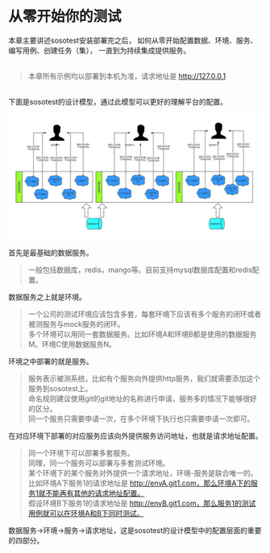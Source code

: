 # 从零开始你的测试

本章主要讲述sosotest安装部署完之后，
如何从零开始配置数据、环境、服务、编写用例、创建任务（集），
一直到为持续集成提供服务。<br>
<br>
>本章所有示例均以部署到本机为准，请求地址是 http://127.0.0.1 

<br>
下面是sosotest的设计模型，通过此模型可以更好的理解平台的配置。<br>

![图片](/image/测试模型.png)

首先是最基础的数据服务。<br>
>一般包括数据库，redis，mango等。目前支持mysql数据库配置和redis配置。

数据服务之上就是环境。
>一个公司的测试环境应该包含多套，每套环境下应该有多个服务的闭环或者被测服务与mock服务的闭环。<br>
>多个环境可以用同一套数据服务。比如环境A和环境B都是使用的数据服务M。环境C使用数据服务N。

环境之中部署的就是服务。<br>
>服务表示被测系统，比如有个服务向外提供http服务，我们就需要添加这个服务到sosotest上。<br>
>命名规则建议使用git的git地址的名称进行申请，服务多的情况下能够很好的区分。<br>
>同一个服务只需要申请一次，在多个环境下执行也只需要申请一次即可。

在对应环境下部署的对应服务应该向外提供服务访问地址，也就是请求地址配置。<br>
>同一个环境下可以部署多套服务。<br>
>同理，同一个服务可以部署与多套测试环境。<br>
>某个环境下的某个服务对外提供一个请求地址，环境-服务是联合唯一的。<br>
>比如环境A下服务1的请求地址是 http://envA.git1.com，那么环境A下的服务1就不能再有其他的请求地址配置。<br>
>假设环境B下服务1的请求地址是 http://envB.git1.com，那么服务1的测试用例就可以在环境A和B下同时测试。

数据服务->环境->服务->请求地址，这是sosotest的设计模型中的配置层面的重要的四部分。

